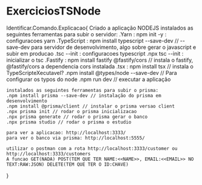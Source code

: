 # ExerciciosTSNode

Identificar.Comando.Explicacao{
Criado a aplicação NODEJS
instalados as seguintes ferramentas para subir o servidor:
.Yarn : npm init -y : configuracoes yarn
.TypeScript : npm install typescript --save-dev // --save-dev para servidor de desenvolvimento, algo sobre gerar o javascript e subir em producao
.tsc --init : configuracoes typescript
.npx tsc --init : inicializar o tsc
.Fastify : npm install fastify @fastify/cors // instala o fastify, @fastify/cors a dependencia cors instalada
.tsx : npm install tsx // instala o TypeScripteXecutavel?
.npm install @types/node --save-dev // Para configurar os typos do node
.npm run dev // executar a aplicação

    instalados as seguintes ferramentas para subir o prisma:
    .npm install prisma --save-dev // instalação do prisma em desenvolvimento
    .npm install @prisma/client // instalar o prisma versao client
    .npx prisma init // rodar o prisma inicializacao
    .npx prisma generate // rodar o prisma gerar o banco
    .npx prisma studio // rodar o prisma o estudio

    para ver a aplicacao: http://localhost:3333/
    para ver o banco via prisma: http://localhost:5555/

    utilizar o postman com a rota http://localhost:3333/customer ou http://localhost:3333/customers
    A funcao GET(NADA) POST(TEM QUE TER NAME:<<NAME>>, EMAIL:<<EMAIL>> NO TEXT:RAW:JSON) DELETE(TEM QUE TER O ID:CHAVE)

}
